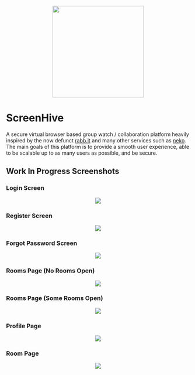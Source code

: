 <p align="center">
  <img src="https://i.imgur.com/b76Rt5E.png" width="250" style="text-align:center;">
</p>

# ScreenHive
A secure virtual browser based group watch / collaboration platform heavily inspired by the now defunct <a href="https://en.wikipedia.org/wiki/Rabb.it">rabb.it</a> and many other services such as <a href="https://github.com/nurdism/neko">neko</a>. The main goals of this platform is to provide a smooth user experience, able to be scalable up to as many users as possible, and be secure. 

## Work In Progress Screenshots

### Login Screen
<p align="center">
  <img src="https://i.imgur.com/cePwWA2.jpeg" style="text-align:center;">
</p>

### Register Screen
<p align="center">
  <img src="https://i.imgur.com/Z0PdGO4.jpeg" style="text-align:center;">
</p>

### Forgot Password Screen
<p align="center">
  <img src="https://i.imgur.com/PKDhavb.jpeg" style="text-align:center;">
</p>

### Rooms Page (No Rooms Open)
<p align="center">
  <img src="https://i.imgur.com/W3gM6GW.png" style="text-align:center;">
</p>

### Rooms Page (Some Rooms Open)
<p align="center">
  <img src="https://i.imgur.com/ZFqf1Tx.png" style="text-align:center;">
</p>

### Profile Page
<p align="center">
  <img src="https://i.imgur.com/oescQyj.png" style="text-align:center;">
</p>

### Room Page
<p align="center">
  <img src="https://i.imgur.com/mjo9fOB.png" style="text-align:center;">
</p>
